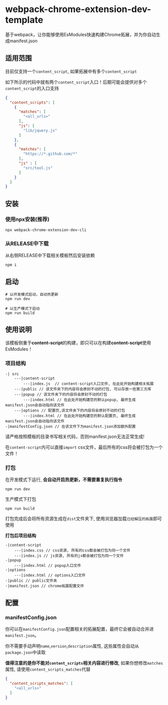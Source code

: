 # webpack-chrome-extension-dev-template

基于webpack，让你能够使用EsModules快速构建Chrome拓展，并为你自动生成manifest.json

## 适用范围

目前仅支持一个`content_script`, 如果拓展中有多个`content_script`

如下所示的代码中就有两个`content_script`入口！后期可能会提供对多个`content_script`的入口支持
```json
{
  "content_scripts": [
    {
      "matches": [
        "<all_urls>"
      ],
      "js": [
        "lib/jquery.js"
      ]
    },
    {
      "matches": [
        "https://*.github.com/*"
      ],
      "js" : [
        "src/tool.js"
      ]
    }
  ]
}
```

## 安装

### 使用npx安装(推荐)
```shell
npx webpack-chrome-extension-dev-cli
```
### 从RELEASE中下载
从右侧RELEASE中下载相关模板然后安装依赖
```shell
npm i
```

## 启动
```shell
# 以开发模式启动，自动热更新
npm run dev

# 以生产模式下启动
npm run build
```




## 使用说明

该模板侧重于**content-script**的构建，即只可以在构建**content-script**使用EsModules！

### 项目结构
```text
-| src
    ---|content-script
        ---|index.js  // content-script入口文件, 在此处开始构建相关拓展
    ---|public // 该文件夹下的内容将会原封不动的打包, 可以存放一些第三方库
    ---|popup // 该文件夹下的内容将会原封不动的打包
        ---|index.html // 在此处开始构建您的默认popup, 最终生成manifest.json会自动指向该文件
    ---|options // 配置页,该文件夹下的内容将会原封不动的打包
        ---|index.html // 在此处开始构建您的默认配置页, 最终生成manifest.json会自动指向该文件
-|manifestConfig.json // 在该文件下为manifest.json添加额外配置
```
请严格按照模板的目录书写相关代码，否则manifest.json无法正常生成!

在`content-script`内可以直接`import` css文件，最后所有的css将会被打包为一个文件！

### 打包
在开发模式下运行, **会自动开启热更新，不需要重复执行指令**
```shell
npm run dev
```
生产模式下打包
```shell
npm run build
```
打包完成后会将所有资源生成在`dist`文件夹下, 使用浏览器加载`已经解压的拓展`即可使用

**打包后项目结构**
```text
-|content-script
    ---|index.css // css资源, 所有的css都会被打包为同一个文件
    ---|index.js // js资源, 所有的js都会被打包为同一个文件
-|popup
    ---|index.html // popup入口文件
-|options
    ---|index.html // options入口文件
-|public // public文件夹
-|manifest.json // chrome拓展配置文件
```

## 配置

### manifestConfig.json
你可以在`manifestConfig.json`配置相关的拓展配置，最终它会被自动合并进`manifest.json`。

你不需要手动声明`name`,`version`,`description`属性, 这些属性会自动从`package.json`中读取

**值得注意的是你不能对`content_scripts`相关内容进行修改**, 如果你想修改`matches`属性, 
请使用`content_scripts_matches`代替
```json
{
  "content_scripts_matches": [
    "<all_urls>"
  ]
}
```
